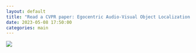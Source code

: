 ```yaml
---
layout: default
title: "Read a CVPR paper: Egocentric Audio-Visual Object Localization."
date: 2023-05-08 17:50:00
categories: main
---
```


![](/image/cvpr.png)